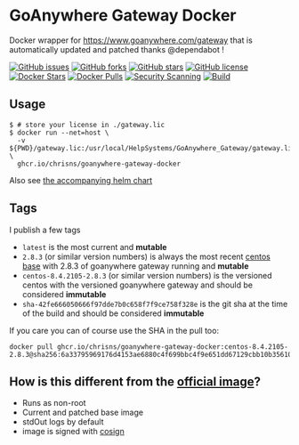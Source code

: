 # GoAnywhere Gateway Docker

Docker wrapper for https://www.goanywhere.com/gateway that is automatically updated and patched thanks @dependabot !

[![GitHub issues](https://img.shields.io/github/issues/chrisns/goanywhere-gateway-docker.svg)](https://github.com/chrisns/goanywhere-gateway-docker/issues)
[![GitHub forks](https://img.shields.io/github/forks/chrisns/goanywhere-gateway-docker.svg)](https://github.com/chrisns/goanywhere-gateway-docker/network)
[![GitHub stars](https://img.shields.io/github/stars/chrisns/goanywhere-gateway-docker.svg)](https://github.com/chrisns/goanywhere-gateway-docker/stargazers)
[![GitHub license](https://img.shields.io/badge/license-MIT-blue.svg)](https://raw.githubusercontent.com/chrisns/goanywhere-gateway-docker/master/LICENSE)
[![Docker Stars](https://img.shields.io/docker/stars/chrisns/goanywhere-gateway-docker.svg)](https://hub.docker.com/r/chrisns/goanywhere-gateway-docker)
[![Docker Pulls](https://img.shields.io/docker/pulls/chrisns/goanywhere-gateway-docker.svg)](https://hub.docker.com/r/chrisns/goanywhere-gateway-docker)
[![Security Scanning](https://github.com/chrisns/goanywhere-gateway-docker/actions/workflows/security.yml/badge.svg)](https://github.com/chrisns/goanywhere-gateway-docker/actions/workflows/security.yml)
[![Build](https://github.com/chrisns/goanywhere-gateway-docker/actions/workflows/ci.yml/badge.svg)](https://github.com/chrisns/goanywhere-gateway-docker/actions/workflows/ci.yml)

## Usage

```shell
$ # store your license in ./gateway.lic
$ docker run --net=host \
  -v ${PWD}/gateway.lic:/usr/local/HelpSystems/GoAnywhere_Gateway/gateway.lic \
  ghcr.io/chrisns/goanywhere-gateway-docker
```

Also see [the accompanying helm chart](https://github.com/chrisns/goanywhere-gateway-helmchart)

## Tags

I publish a few tags

- `latest` is the most current and **mutable**
- `2.8.3` (or similar version numbers) is always the most recent [centos base](https://hub.docker.com/r/_/centos) with 2.8.3 of goanywhere gateway running and **mutable**
- `centos-8.4.2105-2.8.3` (or similar version numbers) is the versioned centos with the versioned goanywhere gateway and should be considered **immutable**
- `sha-42fe666050666f97dde7b0c658f7f9ce758f328e` is the git sha at the time of the build and should be considered **immutable**

If you care you can of course use the SHA in the pull too:

```
docker pull ghcr.io/chrisns/goanywhere-gateway-docker:centos-8.4.2105-2.8.3@sha256:6a33795969176d4153ae6880c4f699bbc4f9e651dd67129cbb10b35610895c1c
```

## How is this different from the [official image](https://hub.docker.com/r/helpsystems/goanywhere-gateway)?

- Runs as non-root
- Current and patched base image
- stdOut logs by default
- image is signed with [cosign](https://github.com/sigstore/cosign)
